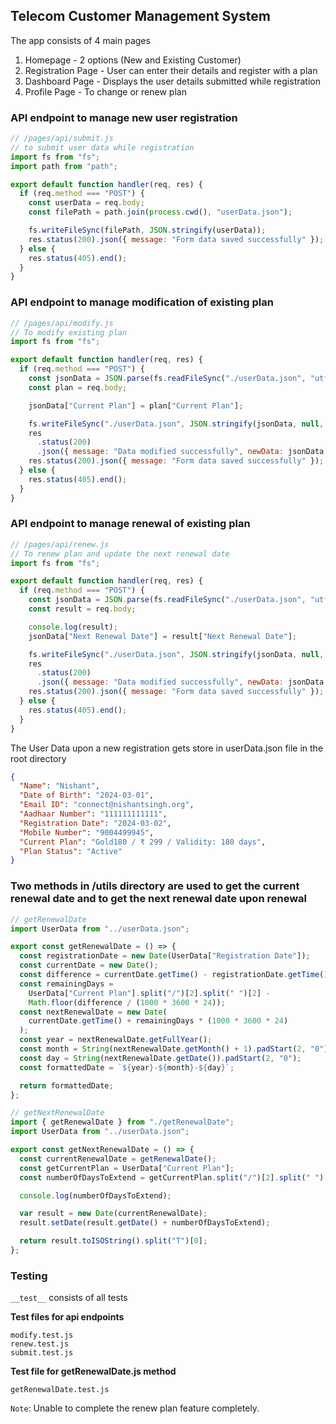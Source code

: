 ## Telecom Customer Management System

The app consists of 4 main pages

1. Homepage - 2 options (New and Existing Customer)
2. Registration Page - User can enter their details and register with a plan
3. Dashboard Page - Displays the user details submitted while registration
4. Profile Page - To change or renew plan

### API endpoint to manage new user registration

```js
// /pages/api/submit.js
// to submit user data while registration
import fs from "fs";
import path from "path";

export default function handler(req, res) {
  if (req.method === "POST") {
    const userData = req.body;
    const filePath = path.join(process.cwd(), "userData.json");

    fs.writeFileSync(filePath, JSON.stringify(userData));
    res.status(200).json({ message: "Form data saved successfully" });
  } else {
    res.status(405).end();
  }
}
```

### API endpoint to manage modification of existing plan

```js
// /pages/api/modify.js
// To modify existing plan
import fs from "fs";

export default function handler(req, res) {
  if (req.method === "POST") {
    const jsonData = JSON.parse(fs.readFileSync("./userData.json", "utf-8"));
    const plan = req.body;

    jsonData["Current Plan"] = plan["Current Plan"];

    fs.writeFileSync("./userData.json", JSON.stringify(jsonData, null, 2));
    res
      .status(200)
      .json({ message: "Data modified successfully", newData: jsonData });
    res.status(200).json({ message: "Form data saved successfully" });
  } else {
    res.status(405).end();
  }
}
```

### API endpoint to manage renewal of existing plan

```js
// /pages/api/renew.js
// To renew plan and update the next renewal date
import fs from "fs";

export default function handler(req, res) {
  if (req.method === "POST") {
    const jsonData = JSON.parse(fs.readFileSync("./userData.json", "utf-8"));
    const result = req.body;

    console.log(result);
    jsonData["Next Renewal Date"] = result["Next Renewal Date"];

    fs.writeFileSync("./userData.json", JSON.stringify(jsonData, null, 2));
    res
      .status(200)
      .json({ message: "Data modified successfully", newData: jsonData });
    res.status(200).json({ message: "Form data saved successfully" });
  } else {
    res.status(405).end();
  }
}
```

The User Data upon a new registration gets store in userData.json file in the root directory

```json
{
  "Name": "Nishant",
  "Date of Birth": "2024-03-01",
  "Email ID": "connect@nishantsingh.org",
  "Aadhaar Number": "111111111111",
  "Registration Date": "2024-03-02",
  "Mobile Number": "9004499945",
  "Current Plan": "Gold180 / ₹ 299 / Validity: 180 days",
  "Plan Status": "Active"
}
```

### Two methods in /utils directory are used to get the current renewal date and to get the next renewal date upon renewal

```js
// getRenewalDate
import UserData from "../userData.json";

export const getRenewalDate = () => {
  const registrationDate = new Date(UserData["Registration Date"]);
  const currentDate = new Date();
  const difference = currentDate.getTime() - registrationDate.getTime();
  const remainingDays =
    UserData["Current Plan"].split("/")[2].split(" ")[2] -
    Math.floor(difference / (1000 * 3600 * 24));
  const nextRenewalDate = new Date(
    currentDate.getTime() + remainingDays * (1000 * 3600 * 24)
  );
  const year = nextRenewalDate.getFullYear();
  const month = String(nextRenewalDate.getMonth() + 1).padStart(2, "0");
  const day = String(nextRenewalDate.getDate()).padStart(2, "0");
  const formattedDate = `${year}-${month}-${day}`;

  return formattedDate;
};
```

```js
// getNextRenewalDate
import { getRenewalDate } from "./getRenewalDate";
import UserData from "../userData.json";

export const getNextRenewalDate = () => {
  const currentRenewalDate = getRenewalDate();
  const getCurrentPlan = UserData["Current Plan"];
  const numberOfDaysToExtend = getCurrentPlan.split("/")[2].split(" ")[2];

  console.log(numberOfDaysToExtend);

  var result = new Date(currentRenewalDate);
  result.setDate(result.getDate() + numberOfDaysToExtend);

  return result.toISOString().split("T")[0];
};
```

### Testing

`__test__` consists of all tests

**Test files for api endpoints**

```
modify.test.js
renew.test.js
submit.test.js
```

**Test file for getRenewalDate.js method**

```
getRenewalDate.test.js
```

`Note`: Unable to complete the renew plan feature completely.
